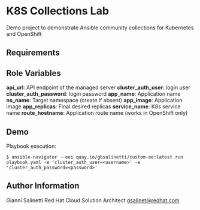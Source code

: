 # K8S Collections Lab

Demo project to demonstrate Ansible community collections for Kubernetes and OpenShift

Requirements
------------


Role Variables
--------------
**api_url**: API endpoint of the managed server
**cluster_auth_user**: login user
**cluster_auth_password**: login password
**app_name**: Application name
**ns_name**: Target namespace (create if absent)
**app_image**: Application image
**app_replicas**: Final desired replicas
**service_name**: K8s service name
**route_hostname**: Application route name (works in OpenShift only)

Demo
----

Playbook execution:
```
$ ansible-navigator --eei quay.io/gbsalinetti/custom-ee:latest run playbook.yaml -e 'cluster_auth_user=<username>' -e 'cluster_auth_password=<password>'

```

Author Information
------------------
Gianni Salinetti
Red Hat Cloud Solution Architect
gsalinet@redhat.com

